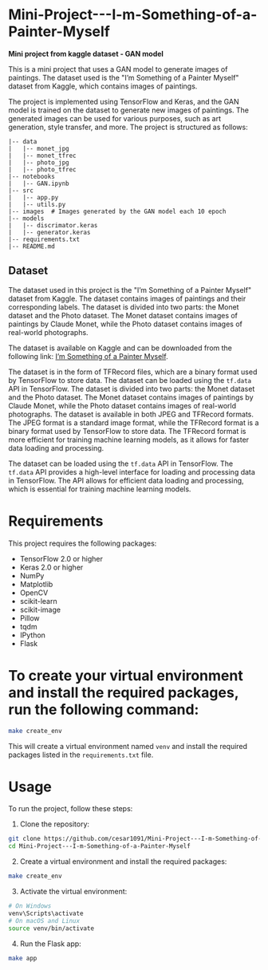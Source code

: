 # Mini-Project---I-m-Something-of-a-Painter-Myself
**Mini project from kaggle dataset - GAN model**

This is a mini project that uses a GAN model to generate images of paintings. The dataset used is the "I’m Something of a Painter Myself" dataset from Kaggle, which contains images of paintings.

The project is implemented using TensorFlow and Keras, and the GAN model is trained on the dataset to generate new images of paintings. The generated images can be used for various purposes, such as art generation, style transfer, and more.
The project is structured as follows:   

```
|-- data
|   |-- monet_jpg
|   |-- monet_tfrec 
|   |-- photo_jpg
|   |-- photo_tfrec
|-- notebooks
|   |-- GAN.ipynb
|-- src
|   |-- app.py
|   |-- utils.py
|-- images  # Images generated by the GAN model each 10 epoch
|-- models
|   |-- discrimator.keras
|   |-- generator.keras
|-- requirements.txt
|-- README.md
```

## Dataset
The dataset used in this project is the "I’m Something of a Painter Myself" dataset from Kaggle. The dataset contains images of paintings and their corresponding labels. The dataset is divided into two parts: the Monet dataset and the Photo dataset. The Monet dataset contains images of paintings by Claude Monet, while the Photo dataset contains images of real-world photographs.    

The dataset is available on Kaggle and can be downloaded from the following link: [I’m Something of a Painter Myself](https://www.kaggle.com/datasets/akshaybhalotia/im-something-of-a-painter-myself).

The dataset is in the form of TFRecord files, which are a binary format used by TensorFlow to store data. The dataset can be loaded using the `tf.data` API in TensorFlow.
The dataset is divided into two parts: the Monet dataset and the Photo dataset. The Monet dataset contains images of paintings by Claude Monet, while the Photo dataset contains images of real-world photographs. The dataset is available in both JPEG and TFRecord formats.
The JPEG format is a standard image format, while the TFRecord format is a binary format used by TensorFlow to store data. The TFRecord format is more efficient for training machine learning models, as it allows for faster data loading and processing.

The dataset can be loaded using the `tf.data` API in TensorFlow. The `tf.data` API provides a high-level interface for loading and processing data in TensorFlow. The API allows for efficient data loading and processing, which is essential for training machine learning models.

# Requirements

This project requires the following packages:

- TensorFlow 2.0 or higher
- Keras 2.0 or higher
- NumPy
- Matplotlib
- OpenCV
- scikit-learn
- scikit-image
- Pillow
- tqdm
- IPython
- Flask

# To create your virtual environment and install the required packages, run the following command:

```bash
make create_env
``` 

This will create a virtual environment named `venv` and install the required packages listed in the `requirements.txt` file.

# Usage
To run the project, follow these steps:
1. Clone the repository:
```bash
git clone https://github.com/cesar1091/Mini-Project---I-m-Something-of-a-Painter-Myself.git
cd Mini-Project---I-m-Something-of-a-Painter-Myself
```
2. Create a virtual environment and install the required packages:
```bash
make create_env
``` 
3. Activate the virtual environment:
```bash
# On Windows
venv\Scripts\activate   
# On macOS and Linux
source venv/bin/activate
```
4. Run the Flask app:
```bash 
make app
```

